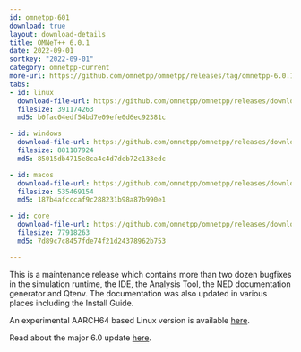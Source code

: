 ```yaml
---
id: omnetpp-601
download: true
layout: download-details
title: OMNeT++ 6.0.1
date: 2022-09-01
sortkey: "2022-09-01"
category: omnetpp-current
more-url: https://github.com/omnetpp/omnetpp/releases/tag/omnetpp-6.0.1
tabs:
- id: linux
  download-file-url: https://github.com/omnetpp/omnetpp/releases/download/omnetpp-6.0.1/omnetpp-6.0.1-linux-x86_64.tgz
  filesize: 391174263
  md5: b0fac04edf54bd7e09efe0d6ec92381c

- id: windows
  download-file-url: https://github.com/omnetpp/omnetpp/releases/download/omnetpp-6.0.1/omnetpp-6.0.1-windows-x86_64.zip
  filesize: 881187924
  md5: 85015db4715e8ca4c4d7deb72c133edc

- id: macos
  download-file-url: https://github.com/omnetpp/omnetpp/releases/download/omnetpp-6.0.1/omnetpp-6.0.1-macos-x86_64.tgz
  filesize: 535469154
  md5: 187b4afcccaf9c288231b98a87b990e1

- id: core
  download-file-url: https://github.com/omnetpp/omnetpp/releases/download/omnetpp-6.0.1/omnetpp-6.0.1-core.tgz
  filesize: 77918263
  md5: 7d89c7c8457fde74f21d24378962b753

---
```

This is a maintenance release which contains more than two dozen bugfixes in
the simulation runtime, the IDE, the Analysis Tool, the NED documentation generator 
and Qtenv. The documentation was also updated in various places including the Install Guide. 

An experimental AARCH64 based Linux version is available 
[here](https://github.com/omnetpp/omnetpp/releases/download/omnetpp-6.0.1/omnetpp-6.0.1-linux-aarch64.tgz).

Read about the major 6.0 update [here](https://github.com/omnetpp/omnetpp/releases/tag/omnetpp-6.0).
